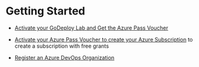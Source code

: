 # Getting Started

- [Activate your GoDeploy Lab and Get the Azure Pass Voucher](../09-godeploy-lab)

- [Activate your Azure Pass Voucher to create your Azure Subscription](../05-azure-pass) to create a subscription with free grants

- [Register an Azure DevOps Organization](../07-azure-devops)